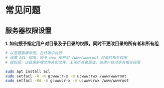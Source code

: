 # 常见问题

## 服务器权限设置

**1. 如何授予指定用户对目录及子目录的权限，同时不更改目录的所有者和所有组**

```bash
# 以宝塔面板举例，在终端中执行
# 设置 ACL 权限，授予 www 用户对 /www/wwwroot 目录的相关权限
# 授权后，该目录新增文件夹和文件，无论所有者是谁，该用户自动享有相关权限

sudo apt install acl
sudo setfacl -R -m g:www:r-x -m u:www:rwx /www/wwwroot
sudo setfacl -Rd -m g:www:r-x -m u:www:rwx /www/wwwroot
```